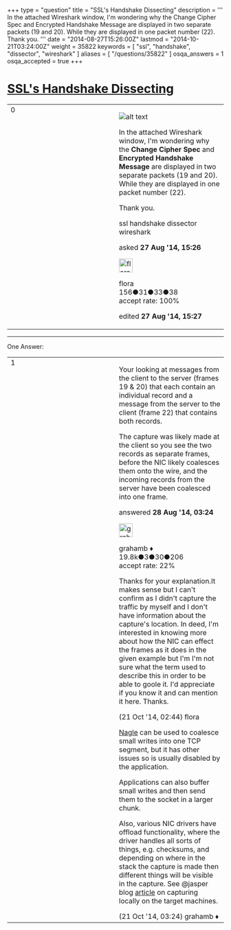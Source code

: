 +++
type = "question"
title = "SSL&#x27;s Handshake Dissecting"
description = ''' In the attached Wireshark window, I&#x27;m wondering why the Change Cipher Spec and Encrypted Handshake Message are displayed in two separate packets (19 and 20). While they are displayed in one packet number (22). Thank you. '''
date = "2014-08-27T15:26:00Z"
lastmod = "2014-10-21T03:24:00Z"
weight = 35822
keywords = [ "ssl", "handshake", "dissector", "wireshark" ]
aliases = [ "/questions/35822" ]
osqa_answers = 1
osqa_accepted = true
+++

<div class="headNormal">

# [SSL's Handshake Dissecting](/questions/35822/ssls-handshake-dissecting)

</div>

<div id="main-body">

<div id="askform">

<table id="question-table" style="width:100%;"><colgroup><col style="width: 50%" /><col style="width: 50%" /></colgroup><tbody><tr class="odd"><td style="width: 30px; vertical-align: top"><div class="vote-buttons"><span id="post-35822-upvote" class="ajax-command post-vote up" rel="nofollow" title="I like this post (click again to cancel)"> </span><div id="post-35822-score" class="post-score" title="current number of votes">0</div><span id="post-35822-downvote" class="ajax-command post-vote down" rel="nofollow" title="I dont like this post (click again to cancel)"> </span> <span id="favorite-mark" class="ajax-command favorite-mark" rel="nofollow" title="mark/unmark this question as favorite (click again to cancel)"> </span><div id="favorite-count" class="favorite-count"></div></div></td><td><div id="item-right"><div class="question-body"><p><img src="https://osqa-ask.wireshark.org/upfiles/Screenshot_-_14-08-27_-_05:13:55_PM.png" alt="alt text" /></p><p>In the attached Wireshark window, I'm wondering why the <strong>Change Cipher Spec</strong> and <strong>Encrypted Handshake Message</strong> are displayed in two separate packets (19 and 20). While they are displayed in one packet number (22).</p><p>Thank you.</p></div><div id="question-tags" class="tags-container tags"><span class="post-tag tag-link-ssl" rel="tag" title="see questions tagged &#39;ssl&#39;">ssl</span> <span class="post-tag tag-link-handshake" rel="tag" title="see questions tagged &#39;handshake&#39;">handshake</span> <span class="post-tag tag-link-dissector" rel="tag" title="see questions tagged &#39;dissector&#39;">dissector</span> <span class="post-tag tag-link-wireshark" rel="tag" title="see questions tagged &#39;wireshark&#39;">wireshark</span></div><div id="question-controls" class="post-controls"></div><div class="post-update-info-container"><div class="post-update-info post-update-info-user"><p>asked <strong>27 Aug '14, 15:26</strong></p><img src="https://secure.gravatar.com/avatar/5642d9fe33d29ee47043f7e5796e67aa?s=32&amp;d=identicon&amp;r=g" class="gravatar" width="32" height="32" alt="flora&#39;s gravatar image" /><p><span>flora</span><br />
<span class="score" title="156 reputation points">156</span><span title="31 badges"><span class="badge1">●</span><span class="badgecount">31</span></span><span title="33 badges"><span class="silver">●</span><span class="badgecount">33</span></span><span title="38 badges"><span class="bronze">●</span><span class="badgecount">38</span></span><br />
<span class="accept_rate" title="Rate of the user&#39;s accepted answers">accept rate:</span> <span title="flora has 2 accepted answers">100%</span></p></img></div><div class="post-update-info post-update-info-edited"><p><span> edited <strong>27 Aug '14, 15:27</strong> </span></p></div></div><div id="comments-container-35822" class="comments-container"></div><div id="comment-tools-35822" class="comment-tools"></div><div class="clear"></div><div id="comment-35822-form-container" class="comment-form-container"></div><div class="clear"></div></div></td></tr></tbody></table>

------------------------------------------------------------------------

<div class="tabBar">

<span id="sort-top"></span>

<div class="headQuestions">

One Answer:

</div>

</div>

<span id="35836"></span>

<div id="answer-container-35836" class="answer accepted-answer">

<table style="width:100%;"><colgroup><col style="width: 50%" /><col style="width: 50%" /></colgroup><tbody><tr class="odd"><td style="width: 30px; vertical-align: top"><div class="vote-buttons"><span id="post-35836-upvote" class="ajax-command post-vote up" rel="nofollow" title="I like this post (click again to cancel)"> </span><div id="post-35836-score" class="post-score" title="current number of votes">1</div><span id="post-35836-downvote" class="ajax-command post-vote down" rel="nofollow" title="I dont like this post (click again to cancel)"> </span> <span class="accept-answer on" rel="nofollow" title="flora has selected this answer as the correct answer"> </span></div></td><td><div class="item-right"><div class="answer-body"><p>Your looking at messages from the client to the server (frames 19 &amp; 20) that each contain an individual record and a message from the server to the client (frame 22) that contains both records.</p><p>The capture was likely made at the client so you see the two records as separate frames, before the NIC likely coalesces them onto the wire, and the incoming records from the server have been coalesced into one frame.</p></div><div class="answer-controls post-controls"></div><div class="post-update-info-container"><div class="post-update-info post-update-info-user"><p>answered <strong>28 Aug '14, 03:24</strong></p><img src="https://secure.gravatar.com/avatar/d2a7e24ca66604c749c7c88c1da8ff78?s=32&amp;d=identicon&amp;r=g" class="gravatar" width="32" height="32" alt="grahamb&#39;s gravatar image" /><p><span>grahamb ♦</span><br />
<span class="score" title="19834 reputation points"><span>19.8k</span></span><span title="3 badges"><span class="badge1">●</span><span class="badgecount">3</span></span><span title="30 badges"><span class="silver">●</span><span class="badgecount">30</span></span><span title="206 badges"><span class="bronze">●</span><span class="badgecount">206</span></span><br />
<span class="accept_rate" title="Rate of the user&#39;s accepted answers">accept rate:</span> <span title="grahamb has 274 accepted answers">22%</span></p></div></div><div id="comments-container-35836" class="comments-container"><span id="37219"></span><div id="comment-37219" class="comment"><div id="post-37219-score" class="comment-score"></div><div class="comment-text"><p>Thanks for your explanation.It makes sense but I can't confirm as I didn't capture the traffic by myself and I don't have information about the capture's location. In deed, I'm interested in knowing more about how the NIC can effect the frames as it does in the given example but I'm I'm not sure what the term used to describe this in order to be able to goole it. I'd appreciate if you know it and can mention it here. Thanks.</p></div><div id="comment-37219-info" class="comment-info"><span class="comment-age">(21 Oct '14, 02:44)</span> <span class="comment-user userinfo">flora</span></div></div><span id="37222"></span><div id="comment-37222" class="comment"><div id="post-37222-score" class="comment-score"></div><div class="comment-text"><p><a href="http://en.wikipedia.org/wiki/Nagle&#39;s_algorithm">Nagle</a> can be used to coalesce small writes into one TCP segment, but it has other issues so is usually disabled by the application.</p><p>Applications can also buffer small writes and then send them to the socket in a larger chunk.</p><p>Also, various NIC drivers have offload functionality, where the driver handles all sorts of things, e.g. checksums, and depending on where in the stack the capture is made then different things will be visible in the capture. See <span>@jasper</span> blog <a href="http://blog.packet-foo.com/2014/05/the-drawbacks-of-local-packet-captures/">article</a> on capturing locally on the target machines.</p></div><div id="comment-37222-info" class="comment-info"><span class="comment-age">(21 Oct '14, 03:24)</span> <span class="comment-user userinfo">grahamb ♦</span></div></div></div><div id="comment-tools-35836" class="comment-tools"></div><div class="clear"></div><div id="comment-35836-form-container" class="comment-form-container"></div><div class="clear"></div></div></td></tr></tbody></table>

</div>

<div class="paginator-container-left">

</div>

</div>

</div>

